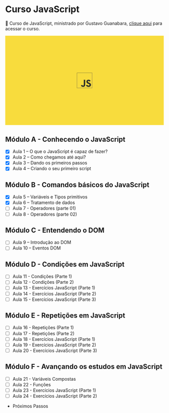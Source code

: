 # Curso JavaScript
🚀 Curso de JavaScript, ministrado por Gustavo Guanabara, [clique aqui](https://www.youtube.com/playlist?list=PLHz_AreHm4dlsK3Nr9GVvXCbpQyHQl1o1) para acessar o curso.

<img src="./src/img/cover.jpg" alt="wallpaper javascript"/>

##  Módulo A - Conhecendo o JavaScript

- [x] Aula 1 – O que o JavaScript é capaz de fazer?
- [x] Aula 2 – Como chegamos até aqui?
- [x] Aula 3 – Dando os primeiros passos
- [x] Aula 4 – Criando o seu primeiro script

## Módulo B - Comandos básicos do JavaScript

- [x] Aula 5 – Variáveis e Tipos primitivos
- [x] Aula 6 – Tratamento de dados
- [ ] Aula 7 - Operadores (parte 01)
- [ ] Aula 8 - Operadores (parte 02)

## Módulo C - Entendendo o DOM

- [ ] Aula 9 – Introdução ao DOM
- [ ] Aula 10 – Eventos DOM

## Módulo D - Condições em JavaScript

- [ ] Aula 11 - Condições (Parte 1)
- [ ] Aula 12 - Condições (Parte 2)
- [ ] Aula 13 - Exercícios JavaScript (Parte 1)
- [ ] Aula 14 - Exercícios JavaScript (Parte 2)
- [ ] Aula 15 - Exercícios JavaScript (Parte 3)

## Módulo E - Repetições em JavaScript

- [ ] Aula 16 - Repetições (Parte 1)
- [ ] Aula 17 - Repetições (Parte 2)
- [ ] Aula 18 - Exercícios JavaScript (Parte 1)
- [ ] Aula 19 - Exercícios JavaScript (Parte 2)
- [ ] Aula 20 - Exercícios JavaScript (Parte 3)

## Módulo F - Avançando os estudos em JavaScript

- [ ] Aula 21 - Variáveis Compostas
- [ ] Aula 22 - Funções
- [ ] Aula 23 - Exercícios JavaScript (Parte 1)
- [ ] Aula 24 - Exercícios JavaScript (Parte 2)
- Próximos Passos